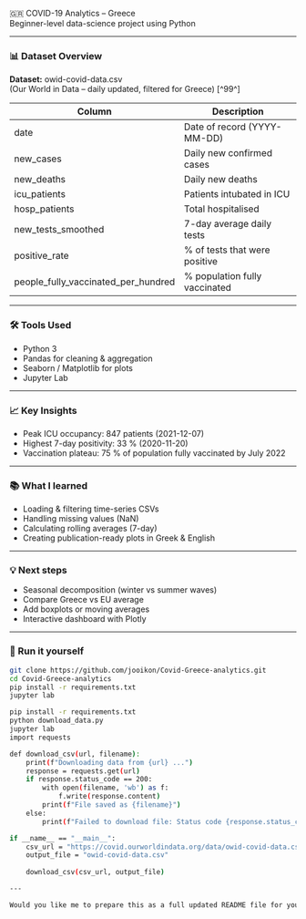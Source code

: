 🇬🇷 COVID-19 Analytics – Greece  
Beginner-level data-science project using Python

---

### 📊 Dataset Overview  
**Dataset:** owid-covid-data.csv  
(Our World in Data – daily updated, filtered for Greece) [^99^]

| Column                              | Description                                |
|-----------------------------------|--------------------------------------------|
| date                              | Date of record (YYYY-MM-DD)                |
| new_cases                        | Daily new confirmed cases                   |
| new_deaths                       | Daily new deaths                            |
| icu_patients                    | Patients intubated in ICU                   |
| hosp_patients                | Total hospitalised                           |
| new_tests_smoothed          | 7-day average daily tests                   |
| positive_rate                   | % of tests that were positive               |
| people_fully_vaccinated_per_hundred | % population fully vaccinated             |

---

### 🛠️ Tools Used  
- Python 3  
- Pandas for cleaning & aggregation  
- Seaborn / Matplotlib for plots  
- Jupyter Lab  

---

### 📈 Key Insights  
- Peak ICU occupancy: 847 patients (2021-12-07)  
- Highest 7-day positivity: 33 % (2020-11-20)  
- Vaccination plateau: 75 % of population fully vaccinated by July 2022  

---

### 📚 What I learned  
- Loading & filtering time-series CSVs  
- Handling missing values (NaN)  
- Calculating rolling averages (7-day)  
- Creating publication-ready plots in Greek & English  

---

### 💡 Next steps  
- Seasonal decomposition (winter vs summer waves)  
- Compare Greece vs EU average  
- Add boxplots or moving averages  
- Interactive dashboard with Plotly  

---

### 🚀 Run it yourself  
```bash
git clone https://github.com/jooikon/Covid-Greece-analytics.git
cd Covid-Greece-analytics
pip install -r requirements.txt
jupyter lab

pip install -r requirements.txt
python download_data.py
jupyter lab
import requests

def download_csv(url, filename):
    print(f"Downloading data from {url} ...")
    response = requests.get(url)
    if response.status_code == 200:
        with open(filename, 'wb') as f:
            f.write(response.content)
        print(f"File saved as {filename}")
    else:
        print(f"Failed to download file: Status code {response.status_code}")

if __name__ == "__main__":
    csv_url = "https://covid.ourworldindata.org/data/owid-covid-data.csv"
    output_file = "owid-covid-data.csv"
    
    download_csv(csv_url, output_file)

---

Would you like me to prepare this as a full updated README file for you to replace yours?


